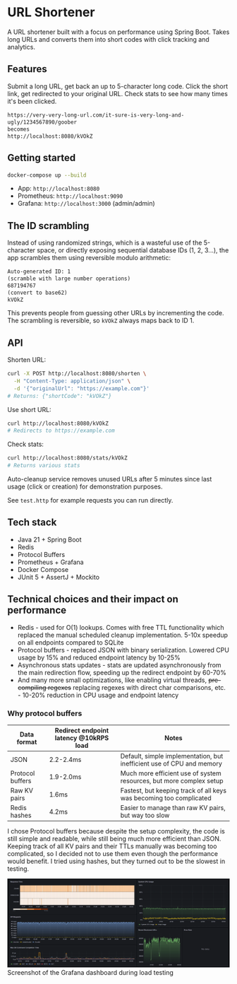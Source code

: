 # URL Shortener

A URL shortener built with a focus on performance using Spring Boot. Takes long URLs and converts them into short codes
with click tracking and analytics.

## Features

Submit a long URL, get back an up to 5-character long code. Click the short link, get redirected to your original URL.
Check stats to see how many times it's been clicked.

```
https://very-very-long-url.com/it-sure-is-very-long-and-ugly/1234567890/goober 
becomes 
http://localhost:8080/kVOkZ
```

## Getting started

```bash
docker-compose up --build
```

- App: `http://localhost:8080`
- Prometheus: `http://localhost:9090`
- Grafana: `http://localhost:3000` (admin/admin)

## The ID scrambling

Instead of using randomized strings, which is a wasteful use of the 5-character space, or directly exposing sequential
database IDs (1, 2, 3...), the app scrambles them using reversible modulo arithmetic:

```
Auto-generated ID: 1 
(scramble with large number operations)
687194767
(convert to base62)
kVOkZ
```

This prevents people from guessing other URLs by incrementing the code. The scrambling is reversible, so `kVOkZ` always
maps back to ID 1.

## API

Shorten URL:

```bash
curl -X POST http://localhost:8080/shorten \
  -H "Content-Type: application/json" \
  -d '{"originalUrl": "https://example.com"}'
# Returns: {"shortCode": "kVOkZ"}
```

Use short URL:

```bash
curl http://localhost:8080/kVOkZ
# Redirects to https://example.com
```

Check stats:

```bash
curl http://localhost:8080/stats/kVOkZ
# Returns various stats
```

Auto-cleanup service removes unused URLs after 5 minutes since last usage (click or creation) for demonstration
purposes.

See `test.http` for example requests you can run directly.

## Tech stack

- Java 21 + Spring Boot
- Redis
- Protocol Buffers
- Prometheus + Grafana
- Docker Compose
- JUnit 5 + AssertJ + Mockito

## Technical choices and their impact on performance

- Redis - used for O(1) lookups. Comes with free TTL functionality which replaced the manual scheduled cleanup
  implementation. 5-10x speedup on all endpoints compared to SQLite
- Protocol buffers - replaced JSON with binary serialization. Lowered CPU usage by 15% and reduced endpoint latency by
  10-25%
- Asynchronous stats updates - stats are updated asynchronously from the main redirection flow, speeding up the redirect
  endpoint by 60-70%
- And many more small optimizations, like enabling virtual threads, ~~pre-compiling regexes~~ replacing regexes with
  direct char comparisons, etc. - 10-20% reduction in CPU usage and endpoint latency

### Why protocol buffers

| Data format      | Redirect endpoint latency @10kRPS load | Notes                                                                 |
|------------------|----------------------------------------|-----------------------------------------------------------------------|
| JSON             | 2.2-2.4ms                              | Default, simple implementation, but inefficient use of CPU and memory |
| Protocol buffers | 1.9-2.0ms                              | Much more efficient use of system resources, but more complex setup   |
| Raw KV pairs     | 1.6ms                                  | Fastest, but keeping track of all keys was becoming too complicated   |
| Redis hashes     | 4.2ms                                  | Easier to manage than raw KV pairs, but way too slow                  |

I chose Protocol buffers because despite the setup complexity, the code is still simple and readable, while still being
much more efficient than JSON. Keeping track of all KV pairs and their TTLs manually was becoming too complicated, so I
decided not to use them even though the performance would benefit. I tried using hashes, but they turned out to be the
slowest in testing.

![Dashboard screenshot](grafana/dashboard.webp)
Screenshot of the Grafana dashboard during load testing